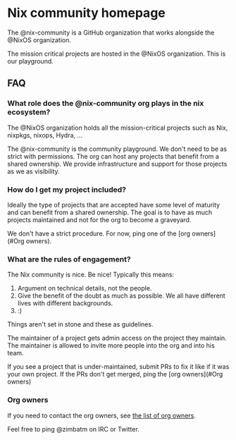 # Nix community homepage

The @nix-community is a GitHub organization that works alongside the @NixOS organization.

The mission critical projects are hosted in the @NixOS organization. This is our playground.

## FAQ

### What role does the @nix-community org plays in the nix ecosystem?

The @NixOS organization holds all the mission-critical projects such as Nix, nixpkgs, nixops, Hydra, ...

The @nix-community is the community playground. We don't need to be as strict with permissions. The org can host any projects that benefit from a shared ownership. We provide infrastructure and support for those projects as we as visibility.

### How do I get my project included?

Ideally the type of projects that are accepted have some level of maturity and can benefit from a shared ownership. The goal is to have as much projects maintained and not for the org to become a graveyard.

We don't have a strict procedure. For now, ping one of the [org owners](#Org owners).

### What are the rules of engagement?

The Nix community is nice. Be nice! Typically this means:

1. Argument on technical details, not the people.
2. Give the benefit of the doubt as much as possible. We all have different lives with different backgrounds.
3. :)

Things aren't set in stone and these as guidelines.

The maintainer of a project gets admin access on the project they maintain. The maintainer is allowed to invite more people into the org and into his team.

If you see a project that is under-maintained, submit PRs to fix it like if it was your own project. If the PRs don't get merged, ping the [org owners](#Org owners)

### Org owners

If you need to contact the org owners, see [the list of org owners](https://github.com/orgs/nix-community/people?utf8=%E2%9C%93&query=+role%3Aowner).

Feel free to ping @zimbatm on IRC or Twitter.
